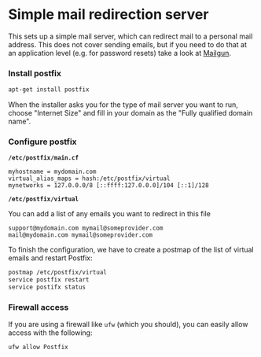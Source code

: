 # Simple mail redirection server

This sets up a simple mail server, which can redirect mail to a personal mail address. This does not cover sending emails, but if you need to do that at an application level (e.g. for password resets) take a look at [Mailgun](https://mailgun.com).

### Install postfix

```bash
apt-get install postfix
```

When the installer asks you for the type of mail server you want to run, choose "Internet Size" and fill in your domain as the "Fully qualified domain name".

### Configure postfix

**`/etc/postfix/main.cf`**

```
myhostname = mydomain.com
virtual_alias_maps = hash:/etc/postfix/virtual
mynetworks = 127.0.0.0/8 [::ffff:127.0.0.0]/104 [::1]/128
```

**`/etc/postfix/virtual`**

You can add a list of any emails you want to redirect in this file

```
support@mydomain.com mymail@someprovider.com
mail@mydomain.com mymail@someprovider.com
```

To finish the configuration, we have to create a postmap of the list of virtual emails and restart Postfix:

```bash
postmap /etc/postfix/virtual
service postfix restart
service postifx status
```

### Firewall access

If you are using a firewall like `ufw` (which you should), you can easily allow access with the following:

```bash
ufw allow Postfix
```
